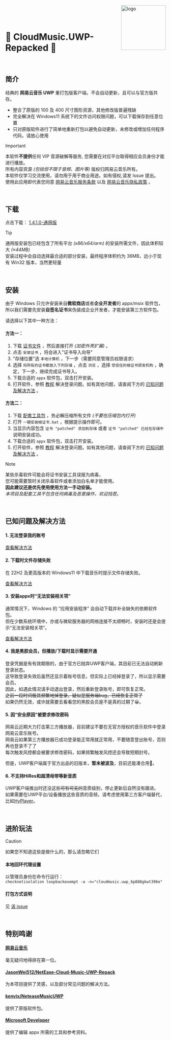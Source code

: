<img src="https://user-images.githubusercontent.com/26399680/47980314-0e3f1700-e102-11e8-8857-e3436ecc8beb.png" alt="logo" width="140" height="140" align="right" />

### &nbsp;

# 🎼 CloudMusic.UWP-Repacked 🚀

&nbsp;

## 简介

经典的 **网易云音乐 UWP** 重打包版客户端，不会自动更新，且可以与官方版共存。

-  整合了原版的 100 及 400 尺寸图形资源，其他修改版普遍残缺
-  完全解决在 Windows11 系统下的文件访问权限问题，可以下载保存到任意位置
-  只对原版软件进行了简单地重新打包以避免自动更新，未修改或增加任何程序代码，请放心使用

> [!IMPORTANT]
> 本软件**不提供**任何 VIP 音源破解等服务, 您需要在对应平台取得相应会员身份才能进行播放。<br />
> 所有内容资源 _(包括但不限于音频、图片等)_ 版权归网易云音乐所有。<br />
> 本软件仅学习交流使用，请勿用于用于商业用途。如有侵权,请发 Issue 提出。<br />
> 使用此应用即代表您同意 [网易云音乐服务条款](https://st.music.163.com/official-terms/service) 以及 [网易云音乐隐私政策](https://st.music.163.com/official-terms/privacy) 。

&nbsp;

## 下载

点击下载：&nbsp;[1.4.1.0-通用版](../../raw/main/CloudMusic.UWP-1.4.1.0_Repacked_universal.AppxBundle)

> [!TIP]
> 通用版安装包已经包含了所有平台 _(x86/x64/arm)_ 的安装所需文件，因此体积较大 _(&asymp;44MB)_ <br />
> 安装过程中会自动选择最合适的部分安装，最终程序体积约为 36MB，远小于现有 Win32 版本，当然更轻量

&nbsp;

## 安装

由于 Windows 只允许安装来自**微软商店**或者**企业开发者**的 appx/msix 软件包，<br />
所以我们需要先安装**自签名证书**来伪装成企业开发者，才能安装第三方软件包。

请选择以下其中一种方法：

#### 方法一：

1. 下载 [证书文件](https://github.com/exp-3/CloudMusic.UWP-Tools/raw/main/data/3.cer) ，然后直接打开 _(加密外壳扩展)_ 。
2. 点击 `安装证书` ，将会进入"证书导入向导"
3. "存储位置"选 `本地计算机` ，下一步（需要同意管理员权限请求）
4. 选择 `将所有的证书都放入下列存储` ，点击 `浏览` ，选择 `受信任的根证书颁发机构` ，确定，下一步，继续完成证书导入。
5. 下载合适的 `appx` 软件包，双击打开安装。
6. 打开软件，参照 [教程](assets/login.md) 解决登录问题。如有其他问题，请查阅下方的 [已知问题及解决方法](#已知问题及解决方法) 。

#### 方法二：

1. 下载 [配套工具包](https://github.com/exp-3/CloudMusic.UWP-Tools/archive/refs/heads/main.zip) ，务必解压缩所有文件 _(不要在压缩包内打开)_
2. 打开 `一键安装根证书.bat` ，根据提示操作即可。
3. 当显示内容包含 `证书 "patched" 添加到存储` 或者 `证书 "patched" 已经在存储中` 说明安装成功。
4. 下载合适的 `appx` 软件包，双击打开安装。
5. 打开软件，参照 [教程](assets/login.md) 解决登录问题。如有其他问题，请查阅下方的 [已知问题及解决方法](#已知问题及解决方法) 。

> [!NOTE]
> 某些杀毒软件可能会将证书安装工具误报为病毒，<br />
> 您可能需要暂时关闭杀毒软件或者添加白名单才能使用。<br />
> **因此建议还是优先使用使用方法一手动安装。**<br />
> *本项目及配套工具不包含任何病毒及恶意操作，欢迎找茬。*

&nbsp;

## 已知问题及解决方法

#### 1. 无法登录我的账号
 [查看解决方法](assets/login.md)

#### 2. 下载时文件存储失败
 在 22H2 及更高版本的 Windows11 中下载音乐时提示文件存储失败。
 
 [查看解决方法](assets/storage.md)

#### 3. 安装appx时“无法安装相关项”
 通常情况下，Windows 的 “应用安装程序” 会自动下载并补全缺失的依赖软件包。<br>
 但在少数系统环境中，亦或与微软服务器的网络连接不太顺畅时，安装时还是会提示“无法安装相关项”。
 
 [查看解决方法](assets/dependency.md)

#### 4. 我是黑胶会员，但播放/下载时显示需要开通
 登录凭据是有有效期限的，由于官方已抛弃UWP客户端，其目前已无法自动刷新登录状态。<br>
 这导致登录失效后虽然还显示着账号信息，但实际上已经掉登录了，所以显示需要会员。<br>
 因此，如遇此情况请手动退出登录，然后重新登录账号，即可恢复正常。<br>
 ~~之前一段时间极其频繁地掉登录，疑似是服务端bug，已经恢复正常了~~<br>
 如果仍然无效，或许就需要去看看您的黑胶会员是不是真的过期了😀。<br>

#### 5. 因“安全原因”被要求修改密码
 网易云近期大力打击第三方播放器，目前建议不要在无官方授权的音乐软件中登录网易云音乐账号。<br>
 网易云如果第三方播放器已成功登录能正常用就正常用，不要随意登出账号，否则再也登录不了了<br>
 每次触发风控都会被要求修改密码，如果频繁触发风控还会导致短期封号。
 
 但是，UWP客户端属于官方出品的旧版本，**暂未被波及**，目前还能凑合用🥰。<br>

#### 6. 不支持HiRes和超清母带等新音质
 UWP客户端推出时还没这些~~可有可无的~~音质级别，停止更新后自然没有跟进。<br>
 如果需要在UWP平台/设备播放这些音质的音频，请考虑使用第三方客户端替代，比如[HyPlayer](https://github.com/HyPlayer/HyPlayer)。

&nbsp;

## 进阶玩法

> [!CAUTION]
> 如果您不知道这些是做什么的，那么请忽略它们

#### 本地回环代理设置
以管理员身份在命令行运行：<br>
`checknetisolation loopbackexempt -a -n="cloudmusic.uwp_6p888gkwt396e"`

#### 打包方式说明
见 [该 issue](https://github.com/JasonWei512/NetEase-Cloud-Music-UWP-Repack/issues/3#issuecomment-636415035)

&nbsp;

## 特别鸣谢

#### [网易云音乐](https://music.163.com/)
毫无疑问地得排在第一位。

#### [JasonWei512/NetEase-Cloud-Music-UWP-Repack](https://github.com/JasonWei512/NetEase-Cloud-Music-UWP-Repack)
为本项目提供了灵感，以及部分常见问题的解决方法。

#### [kenvix/NeteaseMusicUWP](https://github.com/kenvix/NeteaseMusicUWP)
提供了原版软件包。

#### [Microsoft Developer](https://developer.microsoft.com/zh-cn/)
提供了编辑 appx 所需的工具和参考资料。

